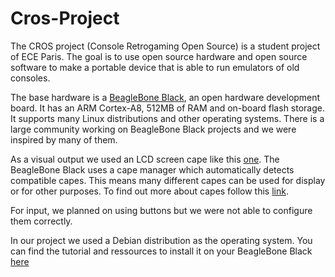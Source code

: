 # Cros-Project

The CROS project (Console Retrogaming Open Source) is a student project of ECE Paris. The goal is to use open source hardware and open source software to make a portable device that is able to run emulators of old consoles.

The base hardware is a [BeagleBone Black](http://beagleboard.org/black), an open hardware development board. It has an ARM Cortex-A8, 512MB of RAM and on-board flash storage. It supports many Linux distributions and other operating systems. There is a large community working on BeagleBone Black projects and we were inspired by many of them.

As a visual output we used an LCD screen cape like this [one](http://www.chipsee.com/product/evm/beagle/cs-bbb-exp50r.html). The BeagleBone Black uses a cape manager which automatically detects compatible capes. This means many different capes can be used for display or for other purposes. To find out more about capes follow this [link](http://beagleboard.org/cape).

For input, we planned on using buttons but we were not able to configure them correctly.

In our project we used a Debian distribution as the operating system. You can find the tutorial and ressources to install it on your BeagleBone Black [here](http://beagleboard.org/latest-images)